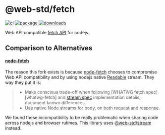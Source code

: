 # @web-std/fetch

[![ci][ci.icon]][ci.url]
[![package][version.icon] ![downloads][downloads.icon]][package.url]

Web API compatible [fetch API][] for nodejs.

## Comparison to Alternatives

#### [node-fetch][]

The reason this fork exists is because [node-fetch][] chooses to compromise
Web API compatibility and by using nodejs native [Readable][] stream. They way
they put it is:

>
> - Make conscious trade-off when following [WHATWG fetch spec][whatwg-fetch] and [stream spec](https://streams.spec.whatwg.org/) implementation details, document known differences.
> - Use native Node streams for body, on both request and response.
>

We found these incompatibility to be really problematic when sharing code
across nodejs and browser rutimes. This library uses [@web-std/stream][] instead.



[ci.icon]: https://github.com/web-std/io/workflows/fetch/badge.svg
[ci.url]: https://github.com/web-std/io/actions/workflows/fetch.yml
[version.icon]: https://img.shields.io/npm/v/@web-std/fetch.svg
[downloads.icon]: https://img.shields.io/npm/dm/@web-std/fetch.svg
[package.url]: https://npmjs.org/package/@web-std/fetch
[downloads.image]: https://img.shields.io/npm/dm/@web-std/fetch.svg
[downloads.url]: https://npmjs.org/package/@web-std/fetch
[prettier.icon]: https://img.shields.io/badge/styled_with-prettier-ff69b4.svg
[prettier.url]: https://github.com/prettier/prettier
[blob]: https://developer.mozilla.org/en-US/docs/Web/API/Blob/Blob
[fetch-blob]: https://github.com/node-fetch/fetch-blob
[readablestream]: https://developer.mozilla.org/en-US/docs/Web/API/ReadableStream
[readable]: https://nodejs.org/api/stream.html#stream_readable_streams
[w3c blob.stream]: https://w3c.github.io/FileAPI/#dom-blob-stream
[@web-std/stream]:https://github.com/web-std/io/tree/main/stream
[Uint8Array]:https://developer.mozilla.org/en-US/docs/Web/JavaScript/Reference/Global_Objects/Uint8Array
[node-fetch]:https://github.com/node-fetch/
[fetch api]:https://developer.mozilla.org/en-US/docs/Web/API/Fetch_API
[readable]: https://nodejs.org/api/stream.html#stream_readable_streams
